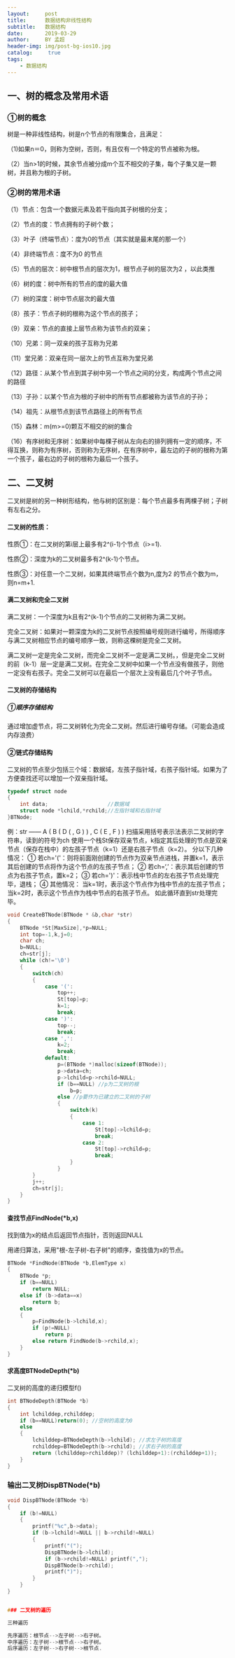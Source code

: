 ```yaml
---
layout:     post
title:      数据结构非线性结构
subtitle:   数据结构
date:       2019-03-29
author:     BY 孟超
header-img: img/post-bg-ios10.jpg
catalog: 	 true
tags:
    - 数据结构
---
```


## 一、树的概念及常用术语

### ①树的概念

树是一种非线性结构，树是n个节点的有限集合，且满足：

（1)如果n＝0，则称为空树，否则，有且仅有一个特定的节点被称为根。

（2）当n>1的时候，其余节点被分成m个互不相交的子集，每个子集又是一颗树，并且称为根的子树。

### ②树的常用术语

（1）节点：包含一个数据元素及若干指向其子树根的分支；

（2）节点的度：节点拥有的子树个数；

（3）叶子（终端节点）：度为0的节点（其实就是最末尾的那一个）

（4）非终端节点：度不为0 的节点

（5）节点的层次：树中根节点的层次为1，根节点子树的层次为2 ，以此类推

（6）树的度：树中所有的节点的度的最大值

（7）树的深度：树中节点层次的最大值

（8）孩子：节点子树的根称为这个节点的孩子；

（9）双亲：节点的直接上层节点称为该节点的双亲；

（10）兄弟：同一双亲的孩子互称为兄弟

（11）堂兄弟：双亲在同一层次上的节点互称为堂兄弟

（12）路径：从某个节点到其子树中另一个节点之间的分支，构成两个节点之间的路径

（13）子孙：以某个节点为根的子树中的所有节点都被称为该节点的子孙；

（14）祖先：从根节点到该节点路径上的所有节点

（15）森林：m(m>=0)颗互不相交的树的集合

（16）有序树和无序树：如果树中每棵子树从左向右的排列拥有一定的顺序，不得互换，则称为有序树，否则称为无序树，在有序树中，最左边的子树的根称为第一个孩子，最右边的子树的根称为最后一个孩子。

## 二、二叉树

二叉树是树的另一种树形结构，他与树的区别是：每个节点最多有两棵子树；子树有左右之分。

#### 二叉树的性质：

性质①：在二叉树的第i层上最多有2^(i-1)个节点（i>=1).

性质②：深度为k的二叉树最多有2^(k-1)个节点。

性质③：对任意一个二叉树，如果其终端节点个数为n,度为2 的节点个数为m，则n=m+1.

#### 满二叉树和完全二叉树

满二叉树：一个深度为k且有2^(k-1)个节点的二叉树称为满二叉树。

完全二叉树：如果对一颗深度为k的二叉树节点按照编号规则进行编号，所得顺序与满二叉树相应节点的编号顺序一致，则称这棵树是完全二叉树。

满二叉树一定是完全二叉树，而完全二叉树不一定是满二叉树。，但是完全二叉树的前（k-1）层一定是满二叉树。在完全二叉树中如果一个节点没有做孩子，则他一定没有右孩子。完全二叉树可以在最后一个层次上没有最后几个叶子节点。

#### 二叉树的存储结构

##### ①顺序存储结构

通过增加虚节点，将二叉树转化为完全二叉树。然后进行编号存储。（可能会造成内存浪费）

#### ②链式存储结构

二叉树的节点至少包括三个域：数据域，左孩子指针域，右孩子指针域。如果为了方便查找还可以增加一个双亲指针域。

```c
typedef struct node
{
    int data;					//数据域
    struct node *lchild,*rchild;//左指针域和右指针域
}BTNode;
```

 例：str —— A ( B ( D ( , G ) ) , C ( E , F ) )
 扫描采用括号表示法表示二叉树的字符串，读到的符号为ch
 使用一个栈St保存双亲节点，k指定其后处理的节点是双亲节点（保存在栈中）的左孩子节点（k=1）还是右孩子节点（k=2）。
 分以下几种情况：
① 若ch='('：则将前面刚创建的节点作为双亲节点进栈，并置k=1，表示其后创建的节点将作为这个节点的左孩子节点；
② 若ch=‘,’：表示其后创建的节点为右孩子节点，置k=2；
③ 若ch=')'：表示栈中节点的左右孩子节点处理完毕，退栈；
④ 其他情况：
当k=1时，表示这个节点作为栈中节点的左孩子节点；
当k=2时，表示这个节点作为栈中节点的右孩子节点。
 如此循环直到str处理完毕。

```c
void CreateBTNode(BTNode * &b,char *str)  
{      
    BTNode *St[MaxSize],*p=NULL;     
    int top=-1,k,j=0;     
    char ch;     
    b=NULL;    
    ch=str[j];      
    while (ch!='\0')     
    {           
        switch(ch)      
        {      
            case '(':   
                top++;   
                St[top]=p;   
                k=1;        
                break;     
            case ')':       
                top--;       
                break;   
            case ',':     
                k=2;      
                break;    
            default:      
                p=(BTNode *)malloc(sizeof(BTNode));   
                p->data=ch;       
                p->lchild=p->rchild=NULL;     
                if (b==NULL) //p为二叉树的根    
                    b=p;	    
                else //p要作为已建立的二叉树的子树   
                {   
                    switch(k)  
                    {   
                        case 1:  
                            St[top]->lchild=p;  
                            break;   
                        case 2:   
                            St[top]->rchild=p;  
                            break;  
                    }  
                }  
        }   
        j++;  
        ch=str[j];  
    }  
}  

```

#### 查找节点FindNode(*b,x)

 找到值为x的结点后返回节点指针，否则返回NULL

 用递归算法，采用"根-左子树-右子树"的顺序，查找值为x的节点。

```c
BTNode *FindNode(BTNode *b,ElemType x)  
{      
    BTNode *p;   
    if (b==NULL)      
        return NULL;   
    else if (b->data==x)         
        return b;    
    else     
    {         
        p=FindNode(b->lchild,x);    
        if (p!=NULL)	  
            return p;   
        else return FindNode(b->rchild,x);  
    }  
}  
```





#### 求高度BTNodeDepth(*b)

二叉树的高度的递归模型f()

```c
int BTNodeDepth(BTNode *b)
{    
    int lchilddep,rchilddep;
    if (b==NULL)return(0); //空树的高度为0
    else
    {
        lchilddep=BTNodeDepth(b->lchild); //求左子树的高度
        rchilddep=BTNodeDepth(b->rchild); //求右子树的高度
        return (lchilddep>rchilddep)? (lchilddep+1):(rchilddep+1));
    }
}
```



### 输出二叉树DispBTNode(*b)	

```c
void DispBTNode(BTNode *b)
{   
    if (b!=NULL) 
    {  
        printf("%c",b->data);
        if (b->lchild!=NULL || b->rchild!=NULL)
        { 
            printf("(");
            DispBTNode(b->lchild);
            if (b->rchild!=NULL) printf(",");
            DispBTNode(b->rchild);
            printf(")"); 
        }
    }
}


### 二叉树的遍历

三种遍历

先序遍历：根节点-->左子树-->右子树。
中序遍历：左子树-->根节点-->右子树。
后序遍历：左子树-->右子树-->根节点.
```

